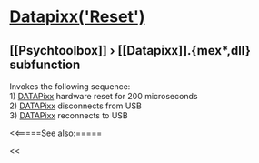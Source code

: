 # [Datapixx('Reset')](Datapixx-Reset) 
## [[Psychtoolbox]] &#8250; [[Datapixx]].{mex*,dll} subfunction


Invokes the following sequence:  
    1) [DATAPixx](DATAPixx) hardware reset for 200 microseconds  
    2) [DATAPixx](DATAPixx) disconnects from USB  
    3) [DATAPixx](DATAPixx) reconnects to USB  
  


<<=====See also:=====

<<